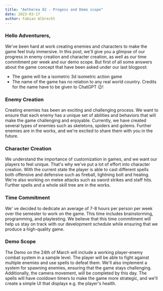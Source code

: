 ```yaml
---
title: "Aetherea 02 - Progess and Demo scope"
date: 2023-03-17
author: Fabian Albrecht
---
```


### Hello Adventurers,

We've been hard at work creating enemies and characters to make the game feel truly immersive. In this post, we'll give you a glimpse of our progress in enemy creation and character creation, as well as our time commitment per week and our demo scope. But first of all some answers about the game concept that have been asked under our last blogpost:
- The game will be a isometric 3d isometric action game
- The name of the game has no relation to any real world country. Credits for the name have to be given to ChatGPT 😉!

### Enemy Creation

Creating enemies has been an exciting and challenging process. We want to ensure that each enemy has a unique set of abilities and behaviors that will make the game challenging and enjoyable. Currently, we have created several types of enemies such as skeletons, spiders and golems. Further enemies are in the works, and we're excited to share them with you in the future.

### Character Creation

We understand the importance of customization in games, and we want our players to feel unique. That's why we've put a lot of effort into character creation. With the current state the player is able to cast different spells both offensive and defensive such as fireball, lightning bolt and healing. We're also working on melee attacks such as sword strikes and staff hits. Further spells and a whole skill tree are in the works.

### Time Commitment

We' ve decided to dedicate an average of 7-8 hours per person per week over the semester to work on the game. This time includes brainstorming, programming, and playtesting. We believe that this time commitment will help us stay on track with our development schedule while ensuring that we produce a high-quality game.

### Demo Scope
The Demo on the 24th of March will include a working player-enemy combat system in a sample level. The player will be able to fight against multiple enemies and use spells to defeat them. We'll also implement a system for spawning enemies, ensuring that the game stays challenging. Additionally, the camera movement, will be completed by this day. The spells will have cooldown timers to make the game more strategic, and we'll create a simple UI that displays e.g. the player's health.
